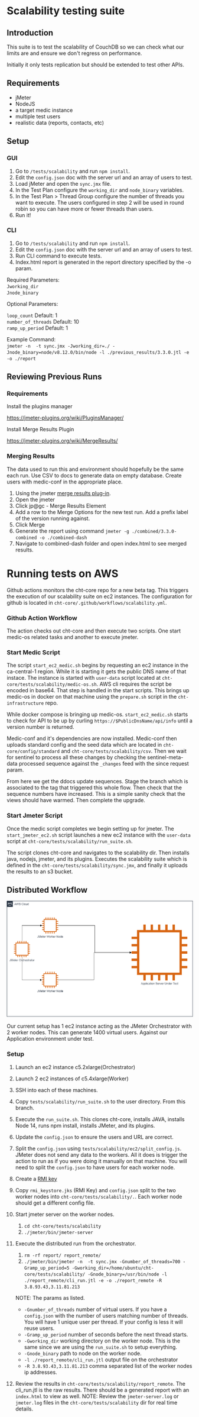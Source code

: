 # Scalability testing suite

## Introduction

This suite is to test the scalability of CouchDB so we can check what our limits are and ensure we don't regress on performance.

Initially it only tests replication but should be extended to test other APIs.

## Requirements

- jMeter
- NodeJS
- a target medic instance
- multiple test users
- realistic data (reports, contacts, etc) 

## Setup

### GUI
1. Go to `/tests/scalability` and run `npm install`.
2. Edit the `config.json` doc with the server url and an array of users to test.
3. Load jMeter and open the `sync.jmx` file.
4. In the Test Plan configure the `working_dir` and `node_binary` variables.
5. In the Test Plan > Thread Group configure the number of threads you want to execute. The users configured in step 2 will be used in round robin so you can have more or fewer threads than users.
6. Run it!

### CLI

1. Go to `/tests/scalability` and run `npm install`.
2. Edit the `config.json` doc with the server url and an array of users to test.
3. Run CLI command to execute tests.
4. Index.html report is generated in the report directory specified by the -o param. 


Required Parameters: </br>
`Jworking_dir`</br>
`Jnode_binary`

Optional Parameters:

`loop_count` Default: 1 </br>
`number_of_threads` Default: 10 </br>
`ramp_up_period` Default: 1

Example Command: </br>
`jmeter -n  -t sync.jmx -Jworking_dir=./ -Jnode_binary=node/v8.12.0/bin/node -l ./previous_results/3.3.0.jtl -e -o ./report`


## Reviewing Previous Runs

### Requirements

Install the plugins manager

https://jmeter-plugins.org/wiki/PluginsManager/

Install Merge Results Plugin

https://jmeter-plugins.org/wiki/MergeResults/

### Merging Results
The data used to run this and environment should hopefully be the same each run. Use CSV to docs to generate data on empty database. Create users with medic-conf in the appropriate place. 

1. Using the jmeter [merge results plug-in](https://jmeter-plugins.org/wiki/MergeResults/). 
2. Open the jmeter 
3. Click jp@gc - Merge Results Element
4. Add a row to the Merge Options for the new test run. Add a prefix label of the version running against.
5. Click Merge
6. Generate the report using command `jmeter -g ./combined/3.3.0-combined -o ./combined-dash`
7. Navigate to combined-dash folder and open index.html to see merged results. 



# Running tests on AWS

Github actions monitors the cht-core repo for a new beta tag. This triggers the execution of our scalability suite on ec2 instances.  The configuration for github is located in `cht-core/.github/workflows/scalability.yml`.

### Github Action Workflow

The action checks out cht-core and then execute two scripts. One start medic-os related tasks and another to execute jmeter.

### Start Medic Script

The script `start_ec2_medic.sh` begins by requesting an ec2 instance in the ca-central-1 region. While it is starting it gets the public DNS name of that instace. The instance is started with `user-data` script located at `cht-core/tests/scalability/medic-os.sh`. AWS cli requires the script be encoded in base64. That step is handled in the start scripts.  This brings up medic-os in docker on that machine using the `prepare.sh` script in the `cht-infrastructure` repo. 

While docker compose is bringing up medic-os. `start_ec2_medic.sh` starts to check for API to be up by curling  `https://$PublicDnsName/api/info` until a version number is returned. 

Medic-conf and it's dependencies are now installed. Medic-conf then uploads standard config and the seed data which are located in `cht-core/config/standard` and `cht-core/tests/scalability/csv`. Then we wait for sentinel to process all these changes by checking the sentinel-meta-data processed sequence against the `_changes`  feed with the since request param. 

From here we get the ddocs update sequences. Stage the branch which is associated to the tag that triggered this whole flow. Then check that the sequence numbers have increased. This is a simple sanity check that the views should have warmed. Then complete the upgrade. 

### Start Jmeter Script

Once the medic script completes we begin setting up for jmeter. The `start_jmeter_ec2.sh` script launches a new ec2 instance with the `user-data` script at `cht-core/tests/scalability/run_suite.sh`. 

The script clones cht-core and navigates to the scalability dir. Then installs java, nodejs, jmeter, and its plugins. Executes the scalability suite which is defined in the `cht-core/tests/scalability/sync.jmx`, and finally it uploads the results to an s3 bucket. 



## Distributed Workflow

![Diagram of our current setup.](jmeter_distributed.png)

Our current setup has 1 ec2 instance acting as the JMeter Orchestrator with 2 worker nodes. This can generate 1400 virtual users. Against our Application environment under test. 

### Setup

1. Launch an ec2 instance c5.2xlarge(Orchestrator)
1. Launch 2 ec2 instances of c5.4xlarge(Worker)
1. SSH into each of these machines. 
1. Copy `tests/scalability/run_suite.sh` to the user directory. From this branch.
1. Execute the `run_suite.sh`. This clones cht-core, installs JAVA, installs Node 14, runs npm install, installs JMeter, and its plugins.
1. Update the `config.json` to ensure the users and URL are correct.
1. Split the `config.json` using `tests/scalability/ec2/split_config.js`. JMeter does not send any data to the workers. All it does is trigger the action to run as if you were doing it manually on that machine. You will need to split the `config.json` to have users for each worker node. 
1. Create a [RMI key](https://jmeter.apache.org/usermanual/remote-test.html#setup_ssl) 
1. Copy `rmi_keystore.jks` (RMI Key) and `config.json` split to the two worker nodes into `cht-core/tests/scalability/.`. Each worker node should get a different config file.
1. Start jmeter server on the worker nodes. 
    1. `cd cht-core/tests/scalability`
    1. `./jmeter/bin/jmeter-server`
1. Execute the distributed run from the orchestrator.
    1. `rm -rf report/ report_remote/`
    1. `./jmeter/bin/jmeter -n  -t sync.jmx -Gnumber_of_threads=700 -Gramp_up_period=5 -Gworking_dir=/home/ubuntu/cht-core/tests/scalability/ -Gnode_binary=/usr/bin/node -l ./report_remote/cli_run.jtl -e -o ./report_remote -R 3.8.93.43,3.11.81.213`

    NOTE: The params as listed. 
    * `-Gnumber_of_threads` number of virtual users. If you have a `config.json` with the number of users matching number of threads. You will have 1 unique user per thread. If your config is less it will reuse users. 
    * `-Gramp_up_period` number of seconds before the next thread starts. 
    * `-Gworking_dir` working directory on the worker node. This is the same since we are using the `run_suite.sh` to setup everything. 
    * `-Gnode_binary` path to node on the worker node.
    * `-l ./report_remote/cli_run.jtl` output file on the orchestrator
    * `-R 3.8.93.43,3.11.81.213` comma separated list of the worker nodes ip addresses. 
  1. Review the results in `cht-core/tests/scalability/report_remote`. The cli_run.jtl is the raw results. There should be a generated report with an `index.html` to view as well. 
  NOTE: Review the `jmeter-server.log` or `jmeter.log` files in the `cht-core/tests/scalability` dir for real time details. 
